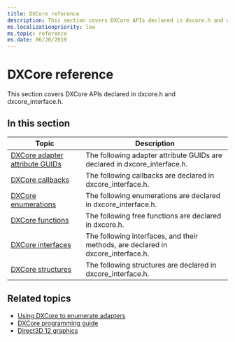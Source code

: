```yaml
---
title: DXCore reference
description: This section covers DXCore APIs declared in dxcore.h and dxcore_interface.h.
ms.localizationpriority: low
ms.topic: reference
ms.date: 06/20/2019
---
```


# DXCore reference

This section covers DXCore APIs declared in dxcore.h and dxcore_interface.h.

## In this section

| Topic | Description |
|-|-|
| [DXCore adapter attribute GUIDs](dxcore-adapter-attribute-guids.md) | The following adapter attribute GUIDs are declared in dxcore_interface.h. |
| [DXCore callbacks](dxcore-callbacks.md) | The following callbacks are declared in dxcore_interface.h. |
| [DXCore enumerations](dxcore-enumerations.md) | The following enumerations are declared in dxcore_interface.h. |
| [DXCore functions](dxcore-functions.md) | The following free functions are declared in dxcore.h. |
| [DXCore interfaces](dxcore-interfaces.md) | The following interfaces, and their methods, are declared in dxcore_interface.h. |
| [DXCore structures](dxcore-structures.md) | The following structures are declared in dxcore_interface.h. |

## Related topics

* [Using DXCore to enumerate adapters](/windows/win32/dxcore/dxcore-enum-adapters)
* [DXCore programming guide](dxcore-programming-guide.md)
* [Direct3D 12 graphics](/windows/win32/direct3d12/direct3d-12-graphics)